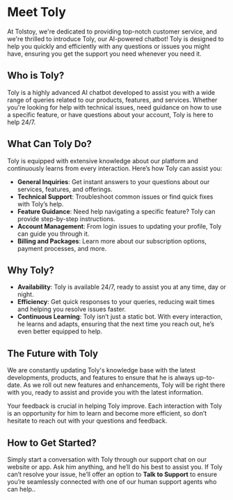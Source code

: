 # Meet Toly

At Tolstoy, we're dedicated to providing top-notch customer service, and we're thrilled to introduce Toly, our AI-powered chatbot! Toly is designed to help you quickly and efficiently with any questions or issues you might have, ensuring you get the support you need whenever you need it.

## Who is Toly?

Toly is a highly advanced AI chatbot developed to assist you with a wide range of queries related to our products, features, and services. Whether you're looking for help with technical issues, need guidance on how to use a specific feature, or have questions about your account, Toly is here to help 24/7.

## What Can Toly Do?

Toly is equipped with extensive knowledge about our platform and continuously learns from every interaction. Here’s how Toly can assist you:

- **General Inquiries**: Get instant answers to your questions about our services, features, and offerings.
- **Technical Support**: Troubleshoot common issues or find quick fixes with Toly’s help.
- **Feature Guidance**: Need help navigating a specific feature? Toly can provide step-by-step instructions.
- **Account Management**: From login issues to updating your profile, Toly can guide you through it.
- **Billing and Packages**: Learn more about our subscription options, payment processes, and more.

## Why Toly?

- **Availability**: Toly is available 24/7, ready to assist you at any time, day or night.
- **Efficiency**: Get quick responses to your queries, reducing wait times and helping you resolve issues faster.
- **Continuous Learning**: Toly isn’t just a static bot. With every interaction, he learns and adapts, ensuring that the next time you reach out, he’s even better equipped to help.

## The Future with Toly

We are constantly updating Toly's knowledge base with the latest developments, products, and features to ensure that he is always up-to-date. As we roll out new features and enhancements, Toly will be right there with you, ready to assist and provide you with the latest information.

Your feedback is crucial in helping Toly improve. Each interaction with Toly is an opportunity for him to learn and become more efficient, so don’t hesitate to reach out with your questions and feedback.

## How to Get Started?

Simply start a conversation with Toly through our support chat on our website or app. Ask him anything, and he’ll do his best to assist you. If Toly can’t resolve your issue, he’ll offer an option to **Talk to Support** to ensure you’re seamlessly connected with one of our human support agents who can help..
